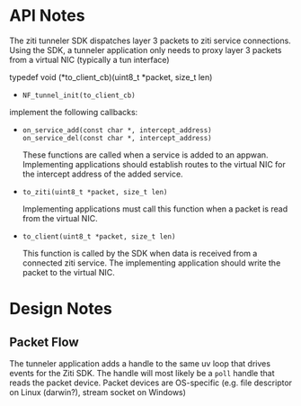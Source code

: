# API Notes

The ziti tunneler SDK dispatches layer 3 packets to ziti service connections.
Using the SDK, a tunneler application only needs to proxy layer 3
packets from a virtual NIC (typically a tun interface)

typedef void (*to_client_cb)(uint8_t *packet, size_t len)

- `NF_tunnel_init(to_client_cb)`


implement the following callbacks:

- `on_service_add(const char *, intercept_address)`
  `on_service_del(const char *, intercept_address)`

  These functions are called when a service is added to an appwan.
  Implementing applications should establish routes to the virtual
  NIC for the intercept address of the added service.



- `to_ziti(uint8_t *packet, size_t len)`

  Implementing applications must call this function when a packet is
  read from the virtual NIC.


- `to_client(uint8_t *packet, size_t len)`

  This function is called by the SDK when data is received from a
  connected ziti service. The implementing application should write
  the packet to the virtual NIC.


# Design Notes

## Packet Flow

The tunneler application adds a handle to the same uv loop that drives events
for the Ziti SDK. The handle will most likely be a `poll` handle that reads
the packet device. Packet devices are OS-specific (e.g. file descriptor
on Linux (darwin?), stream socket on Windows)
